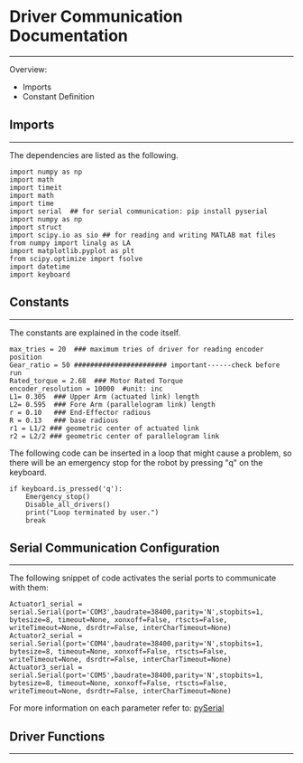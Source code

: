 # Driver Communication Documentation
---------

Overview: 
- Imports
- Constant Definition

## Imports
---------

The dependencies are listed as the following. 
```
import numpy as np
import math
import timeit
import math
import time
import serial  ## for serial communication: pip install pyserial
import numpy as np
import struct
import scipy.io as sio ## for reading and writing MATLAB mat files
from numpy import linalg as LA
import matplotlib.pyplot as plt
from scipy.optimize import fsolve
import datetime
import keyboard
```

## Constants 
---------

The constants are explained in the code itself. 

```
max_tries = 20  ### maximum tries of driver for reading encoder position
Gear_ratio = 50 ####################### important------check before run
Rated_torque = 2.68  ### Motor Rated Torque
encoder_resolution = 10000  #unit: inc
L1= 0.305  ### Upper Arm (actuated link) length
L2= 0.595  ### Fore Arm (parallelogram link) length
r = 0.10   ### End-Effector radious
R = 0.13   ### base radious
r1 = L1/2 ### geometric center of actuated link
r2 = L2/2 ### geometric center of parallelogram link
```

The following code can be inserted in a loop that might cause a problem, so there will be an emergency stop for the robot by pressing "q" on the keyboard.

```
if keyboard.is_pressed('q'):
    Emergency_stop()
    Disable_all_drivers()
    print("Loop terminated by user.")
    break
```

## Serial Communication Configuration  
---------

The following snippet of code activates the serial ports to communicate with them:

```
Actuator1_serial = serial.Serial(port='COM3',baudrate=38400,parity='N',stopbits=1, bytesize=8, timeout=None, xonxoff=False, rtscts=False,  writeTimeout=None, dsrdtr=False, interCharTimeout=None)
Actuator2_serial = serial.Serial(port='COM4',baudrate=38400,parity='N',stopbits=1, bytesize=8, timeout=None, xonxoff=False, rtscts=False,  writeTimeout=None, dsrdtr=False, interCharTimeout=None)
Actuator3_serial = serial.Serial(port='COM5',baudrate=38400,parity='N',stopbits=1, bytesize=8, timeout=None, xonxoff=False, rtscts=False,  writeTimeout=None, dsrdtr=False, interCharTimeout=None)
```

For more information on each parameter refer to: [pySerial](https://pyserial.readthedocs.io/en/latest/pyserial_api.html)


## Driver Functions 
---------



